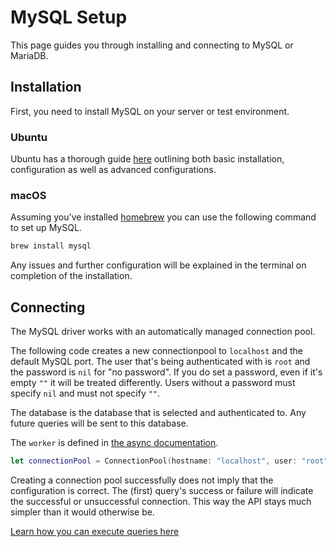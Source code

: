 # MySQL Setup

This page guides you through installing and connecting to MySQL or MariaDB.

## Installation

First, you need to install MySQL on your server or test environment.

### Ubuntu

Ubuntu has a thorough guide [here](https://help.ubuntu.com/lts/serverguide/mysql.html) outlining both basic installation, configuration as well as advanced configurations.

### macOS

Assuming you've installed [homebrew](https://brew.sh) you can use the following command to set up MySQL.

```bash
brew install mysql
```

Any issues and further configuration will be explained in the terminal on completion of the installation.

## Connecting

The MySQL driver works with an automatically managed connection pool.

The following code creates a new connectionpool to `localhost` and the default MySQL port. The user that's being authenticated with is `root` and the password is `nil` for "no password". If you do set a password, even if it's empty `""` it will be treated differently. Users without a password must specify `nil` and must not specify `""`.

The database is the database that is selected and authenticated to. Any future queries will be sent to this database.

The `worker` is defined in [the async documentation](../async/worker.md).

```swift
let connectionPool = ConnectionPool(hostname: "localhost", user: "root", password: nil, database: "test-db", worker: worker)
```

Creating a connection pool successfully does not imply that the configuration is correct. The (first) query's success or failure will indicate the successful or unsuccessful connection. This way the API stays much simpler than it would otherwise be.

[Learn how you can execute queries here](basics.md)
